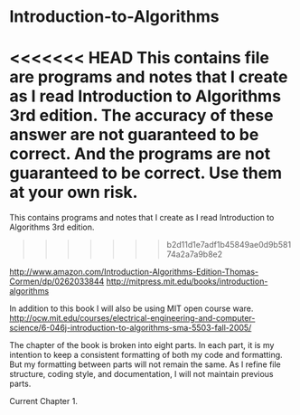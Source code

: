 # Introduction-to-Algorithms
<<<<<<< HEAD
This contains file are programs and notes that I create as I read Introduction
to Algorithms 3rd edition. The accuracy of these answer are not guaranteed to be
correct. And the programs are not guaranteed to be correct. Use them at your
own risk.  
=======
This contains programs and notes that I create as I read Introduction to Algorithms 3rd edition. 
>>>>>>> b2d11d1e7adf1b45849ae0d9b58174a2a7a9b8e2

http://www.amazon.com/Introduction-Algorithms-Edition-Thomas-Cormen/dp/0262033844
http://mitpress.mit.edu/books/introduction-algorithms

In addition to this book I will also be using MIT open course ware. 
http://ocw.mit.edu/courses/electrical-engineering-and-computer-science/6-046j-introduction-to-algorithms-sma-5503-fall-2005/

The chapter of the book is broken into eight parts. In each part, it is my intention
to keep a consistent formatting of both my code and formatting. But my
formatting between parts will not remain the same. As I refine file structure,
coding style, and documentation, I will not maintain previous parts.  

Current Chapter 1. 
